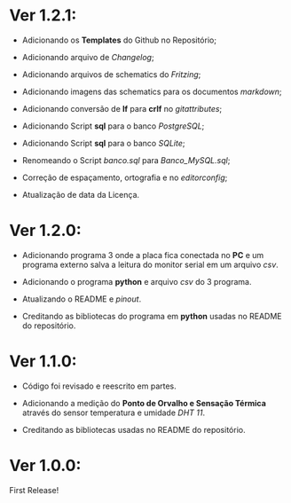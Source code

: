 # Ver 1.2.1:

- Adicionando os **Templates** do Github no Repositório;

- Adicionando arquivo de *Changelog*;

- Adicionando arquivos de schematics do *Fritzing*;

- Adicionando imagens das schematics para os documentos *markdown*;

- Adicionando conversão de **lf** para **crlf** no *gitattributes*;

- Adicionando Script **sql** para o banco *PostgreSQL*;

- Adicionando Script **sql** para o banco *SQLite*;

- Renomeando o Script *banco.sql* para *Banco_MySQL.sql*;

- Correção de espaçamento, ortografia e no *editorconfig*;

- Atualização de data da Licença.


# Ver 1.2.0:

- Adicionando programa 3 onde a placa fica conectada no **PC** e um programa externo salva a leitura do monitor serial em um arquivo *csv*.

- Adicionando o programa **python** e arquivo *csv* do 3 programa.

-  Atualizando o README e *pinout*.

- Creditando as bibliotecas do programa em **python** usadas no README do repositório.


# Ver 1.1.0:

- Código foi revisado e reescrito em partes.

-  Adicionando a medição do **Ponto de Orvalho e Sensação Térmica** através do sensor temperatura e umidade  *DHT 11*.

- Creditando as bibliotecas usadas no README do repositório.


# Ver 1.0.0:

First Release!
